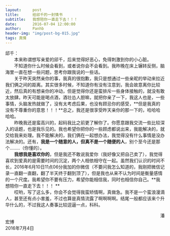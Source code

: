 ```yaml
---
layout:     post
title:      给邱千的一封情书
subtitle:   我想陪你一直走下去！！！
date:       2016-07-04 12:00:00
author:     Panhb
header-img: "img/post-bg-015.jpg"
tags: 真情
---
```


邱千：     
　　本来称谓想写亲爱的邱千，后来觉得好恶心，免得刺激到你的小心脏。       
　　不知道你什么时候会看到，或者说你会不会看到。我昨晚在床上辗转反侧，脑海里一直在想一些问题，思考你跟我说的一些话。      
　　关于昨天突然亲你的事，我真的很抱歉，我只是想通过一些亲昵的举动来拉近我们俩之间的距离。其实很多时候，不知道你有没有注意到，我会故意离你比较近，然后真的有想亲你的冲动，但是觉得你还是蛮排斥一些身体接触的，就没有敢太放肆。昨天可能是喝点酒，酒壮怂人胆嘛，就把你亲了一下，我这人也是，一些事情，头脑发热就做了，没有太考虑后果，也没有顾忌你的感受，**但是我真的没有不尊重你的意思！！！**总之，我还是很享受昨天亲你的那一下的，哈哈哈哈哈。          
　　昨晚我还是蛮高兴的，起码我比之前更了解你了。你愿意跟我交流一些比较深入的话题，也是我乐见的。我也希望你把你的一些顾虑都说出来，我能解决的，就交给我来处理。我不能解决的，我们俩在一起想办法，我觉得没有什么事情是没办法解决的。还有，**我是一个随意的人，但真不是一个随便的人**，别个至今还是那个........（你懂的）。                           
　　**我想我是喜欢你的**，但是我还不敢说我爱你（我好像又把自己卖了），我觉得喜欢到爱真的是需要时间的沉淀，两个人相依相守在一起。虽然我们认识的时间不长，2016年6月10日11点06分我加的你微信（不要问我怎么知道的，我刚把微信记录一直翻一直翻，翻了半天终于翻到顶了），但是我也从来不认为时间是衡量感情的一个尺度。我希望你不要有压力，希望你能相信我，同时也相信你自己。**我想陪你一直走下去！！！ **            
　　哎哟，写了这么多，你会不会觉得我蛮矫情啊，真做急。我不是一个蛮浪漫滴人，甚至还有点小害羞，不过也算是真情流露了啊啊啊啊。结尾一般都应该来个升华什么的，不过我这人奏事比较逗逼一点，科科。　　　

　　　　　　　　　　　　　　　　　　　　　　　　　　　　　　　　　　　潘宏博　
　　　　　　　　　　　　　　　　　　　　　　　　　　　　　　　　　2016年7月4日